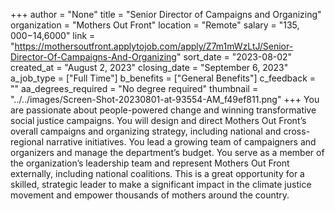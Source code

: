 +++
author = "None"
title = "Senior Director of Campaigns and Organizing"
organization = "Mothers Out Front"
location = "Remote"
salary = "$135,000-$14,6000"
link = "https://mothersoutfront.applytojob.com/apply/Z7m1mWzLtJ/Senior-Director-Of-Campaigns-And-Organizing"
sort_date = "2023-08-02"
created_at = "August 2, 2023"
closing_date = "September 6, 2023"
a_job_type = ["Full Time"]
b_benefits = ["General Benefits"]
c_feedback = ""
aa_degrees_required = "No degree required"
thumbnail = "../../images/Screen-Shot-20230801-at-93554-AM_f49ef811.png"
+++
You are passionate about people-powered change and winning transformative social justice campaigns. You will design and direct Mothers Out Front’s overall campaigns and organizing strategy, including national and cross-regional narrative initiatives. You lead a growing team of campaigners and organizers and manage the department’s budget. You serve as a member of the organization’s leadership team and represent Mothers Out Front externally, including national coalitions. This is a great opportunity for a skilled, strategic leader to make a significant impact in the climate justice movement and empower thousands of mothers around the country. 